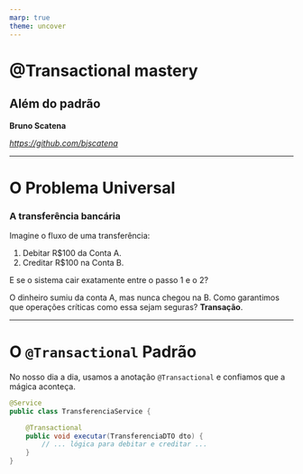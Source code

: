 ```yaml
---
marp: true
theme: uncover
---
```


# @Transactional mastery
## Além do padrão

**Bruno Scatena**

*https://github.com/bjscatena*

---

# O Problema Universal

### A transferência bancária

Imagine o fluxo de uma transferência:
1. Debitar R$100 da Conta A.
2. Creditar R$100 na Conta B.

E se o sistema cair exatamente entre o passo 1 e o 2?

O dinheiro sumiu da conta A, mas nunca chegou na B. Como garantimos que operações críticas como essa sejam seguras? **Transação**.

---

# O `@Transactional` Padrão

No nosso dia a dia, usamos a anotação `@Transactional` e confiamos que a mágica aconteça.

```java
@Service
public class TransferenciaService {

    @Transactional
    public void executar(TransferenciaDTO dto) {
        // ... lógica para debitar e creditar ...
    }
}
